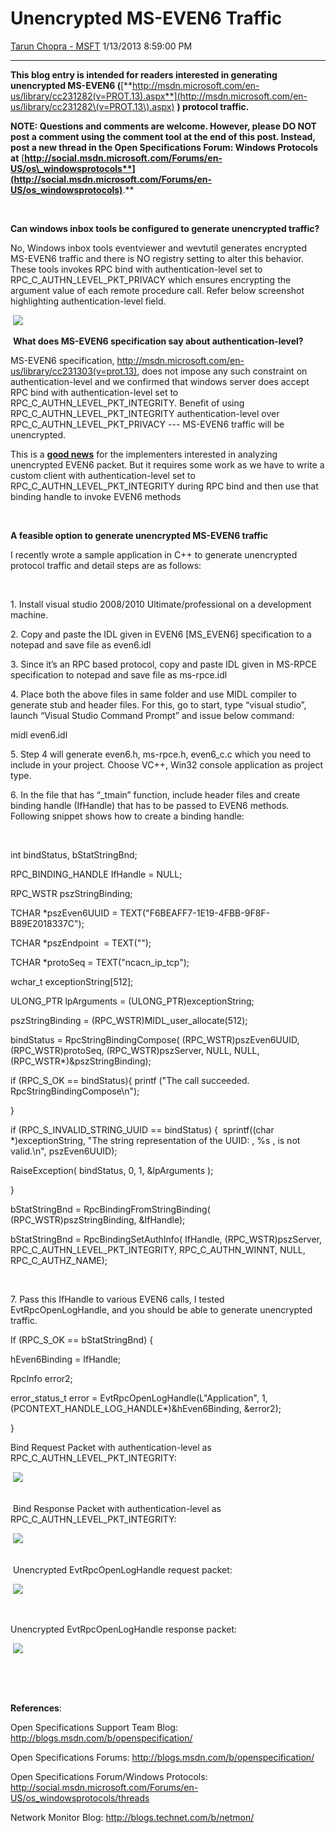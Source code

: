 <div id="page">

# Unencrypted MS-EVEN6 Traffic

[Tarun Chopra -
MSFT](https://social.msdn.microsoft.com/profile/Tarun%20Chopra%20-%20MSFT)
1/13/2013 8:59:00 PM

-----

<div id="content">

**This blog entry is intended for readers interested in generating
unencrypted MS-EVEN6
(**[**http://msdn.microsoft.com/en-us/library/cc231282(v=PROT.13).aspx**](http://msdn.microsoft.com/en-us/library/cc231282\(v=PROT.13\).aspx)
**) protocol traffic.**

**NOTE: Questions and comments are welcome. However, please DO NOT post
a comment using the comment tool at the end of this post. Instead, post
a new thread in the Open Specifications Forum: Windows Protocols at**
[**http://social.msdn.microsoft.com/Forums/en-US/os\_windowsprotocols**](http://social.msdn.microsoft.com/Forums/en-US/os_windowsprotocols)**.**

 

**Can windows inbox tools be configured to generate unencrypted
traffic?**

No, Windows inbox tools eventviewer and wevtutil generates encrypted
MS-EVEN6 traffic and there is NO registry setting to alter this
behavior. These tools invokes RPC bind with authentication-level set to
RPC\_C\_AUTHN\_LEVEL\_PKT\_PRIVACY which ensures encrypting the argument
value of each remote procedure call. Refer below screenshot highlighting
authentication-level
field.

 [![](media/MSDNBlogsFS/prod.evol.blogs.msdn.com/CommunityServer.Blogs.Components.WeblogFiles/00/00/01/22/05/0741.First.png)](media/MSDNBlogsFS/prod.evol.blogs.msdn.com/CommunityServer.Blogs.Components.WeblogFiles/00/00/01/22/05/0741.First.png)

  
 **What does MS-EVEN6 specification say about authentication-level?**

MS-EVEN6 specification,
<http://msdn.microsoft.com/en-us/library/cc231303(v=prot.13)>, does not
impose any such constraint on authentication-level and we confirmed that
windows server does accept RPC bind with authentication-level set to
RPC\_C\_AUTHN\_LEVEL\_PKT\_INTEGRITY. Benefit of using
RPC\_C\_AUTHN\_LEVEL\_PKT\_INTEGRITY authentication-level over
RPC\_C\_AUTHN\_LEVEL\_PKT\_PRIVACY --- MS-EVEN6 traffic will be
unencrypted.

This is a <span style="text-decoration: underline;">**good news**</span>
for the implementers interested in analyzing unencrypted EVEN6 packet.
But it requires some work as we have to write a custom client with
authentication-level set to RPC\_C\_AUTHN\_LEVEL\_PKT\_INTEGRITY during
RPC bind and then use that binding handle to invoke EVEN6 methods 

 

**A feasible option to generate unencrypted MS-EVEN6 traffic**

I recently wrote a sample application in C++ to generate unencrypted
protocol traffic and detail steps are as follows:

 

1\. Install visual studio 2008/2010 Ultimate/professional on a
development machine.

2\. Copy and paste the IDL given in EVEN6 \[MS\_EVEN6\] specification to
a notepad and save file as even6.idl

3\. Since it’s an RPC based protocol, copy and paste IDL given in
MS-RPCE specification to notepad and save file as ms-rpce.idl

4\. Place both the above files in same folder and use MIDL compiler to
generate stub and header files. For this, go to start, type “visual
studio”, launch “Visual Studio Command Prompt” and issue below command:

midl even6.idl

5\. Step 4 will generate even6.h, ms-rpce.h, even6\_c.c which you need
to include in your project. Choose VC++, Win32 console application as
project type.

6\. In the file that has “\_tmain” function, include header files and
create binding handle (IfHandle) that has to be passed to EVEN6 methods.
Following snippet shows how to create a binding handle:

 

int bindStatus, bStatStringBnd;

RPC\_BINDING\_HANDLE IfHandle = NULL;

RPC\_WSTR pszStringBinding;

TCHAR \*pszEven6UUID = TEXT("F6BEAFF7-1E19-4FBB-9F8F-B89E2018337C");

TCHAR \*pszEndpoint  = TEXT("");

TCHAR \*protoSeq = TEXT("ncacn\_ip\_tcp");

wchar\_t exceptionString\[512\];

ULONG\_PTR lpArguments = (ULONG\_PTR)exceptionString;

pszStringBinding = (RPC\_WSTR)MIDL\_user\_allocate(512);

bindStatus = RpcStringBindingCompose( (RPC\_WSTR)pszEven6UUID,
(RPC\_WSTR)protoSeq, (RPC\_WSTR)pszServer, NULL, NULL,
(RPC\_WSTR\*)\&pszStringBinding);

if (RPC\_S\_OK == bindStatus){ printf ("The call succeeded.
RpcStringBindingCompose\\n");

}

if (RPC\_S\_INVALID\_STRING\_UUID == bindStatus) {  sprintf((char
\*)exceptionString, "The string representation of the UUID: , %s , is
not valid.\\n", pszEven6UUID);

RaiseException( bindStatus, 0, 1, \&lpArguments );

}

bStatStringBnd = RpcBindingFromStringBinding(
(RPC\_WSTR)pszStringBinding, \&IfHandle);

bStatStringBnd = RpcBindingSetAuthInfo( IfHandle, (RPC\_WSTR)pszServer,
RPC\_C\_AUTHN\_LEVEL\_PKT\_INTEGRITY, RPC\_C\_AUTHN\_WINNT, NULL,
RPC\_C\_AUTHZ\_NAME);

 

7\. Pass this IfHandle to various EVEN6 calls, I tested
EvtRpcOpenLogHandle, and you should be able to generate unencrypted
traffic.

If (RPC\_S\_OK == bStatStringBnd) {

hEven6Binding = IfHandle;

RpcInfo error2;

error\_status\_t error = EvtRpcOpenLogHandle(L"Application", 1,
(PCONTEXT\_HANDLE\_LOG\_HANDLE\*)\&hEven6Binding, \&error2);

}

Bind Request Packet with authentication-level as
RPC\_C\_AUTHN\_LEVEL\_PKT\_INTEGRITY:

 [![](media/MSDNBlogsFS/prod.evol.blogs.msdn.com/CommunityServer.Blogs.Components.WeblogFiles/00/00/01/22/05/3513.Second.png)](media/MSDNBlogsFS/prod.evol.blogs.msdn.com/CommunityServer.Blogs.Components.WeblogFiles/00/00/01/22/05/3513.Second.png)

  
   
 Bind Response Packet with authentication-level as
RPC\_C\_AUTHN\_LEVEL\_PKT\_INTEGRITY:

 [![](media/MSDNBlogsFS/prod.evol.blogs.msdn.com/CommunityServer.Blogs.Components.WeblogFiles/00/00/01/22/05/1030.Third.png)](media/MSDNBlogsFS/prod.evol.blogs.msdn.com/CommunityServer.Blogs.Components.WeblogFiles/00/00/01/22/05/1030.Third.png)

  
   
 Unencrypted EvtRpcOpenLogHandle request
packet:

 [![](media/MSDNBlogsFS/prod.evol.blogs.msdn.com/CommunityServer.Blogs.Components.WeblogFiles/00/00/01/22/05/7271.Fourth.jpg)](media/MSDNBlogsFS/prod.evol.blogs.msdn.com/CommunityServer.Blogs.Components.WeblogFiles/00/00/01/22/05/7271.Fourth.jpg)

 

Unencrypted EvtRpcOpenLogHandle response
packet:

 [![](media/MSDNBlogsFS/prod.evol.blogs.msdn.com/CommunityServer.Blogs.Components.WeblogFiles/00/00/01/22/05/5635.Fifth.png)](media/MSDNBlogsFS/prod.evol.blogs.msdn.com/CommunityServer.Blogs.Components.WeblogFiles/00/00/01/22/05/5635.Fifth.png)

 

 

**References**:

Open Specifications Support Team Blog:
<http://blogs.msdn.com/b/openspecification/>  
  
Open Specifications Forums:
<http://blogs.msdn.com/b/openspecification/>  
  
Open Specifications Forum/Windows Protocols:
<http://social.msdn.microsoft.com/Forums/en-US/os_windowsprotocols/threads>

Network Monitor Blog: <http://blogs.technet.com/b/netmon/>

 

</div>

</div>
